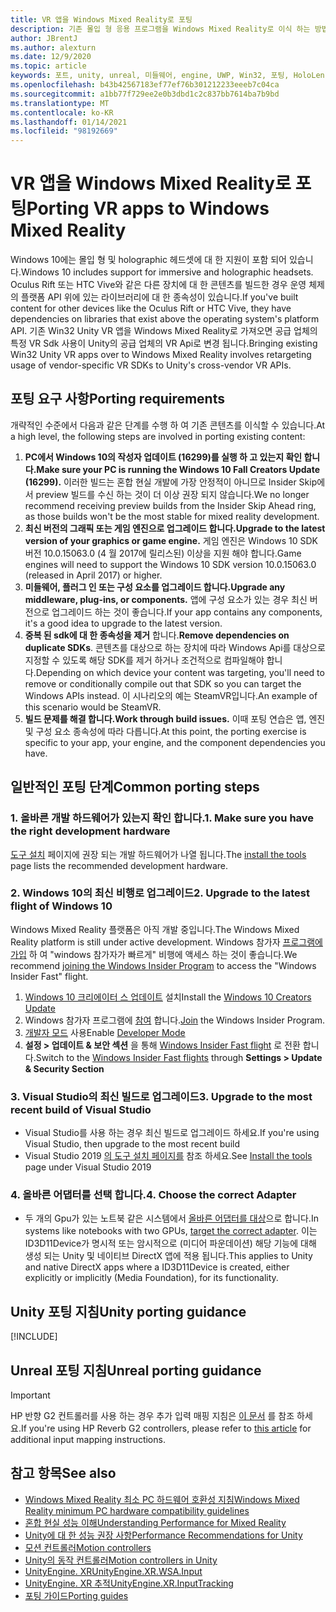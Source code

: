```yaml
---
title: VR 앱을 Windows Mixed Reality로 포팅
description: 기존 몰입 형 응용 프로그램을 Windows Mixed Reality로 이식 하는 방법을 설명 하는 단계별 연습입니다.
author: JBrentJ
ms.author: alexturn
ms.date: 12/9/2020
ms.topic: article
keywords: 포트, unity, unreal, 미들웨어, engine, UWP, Win32, 포팅, HoloLens 1 gen, 혼합 현실 헤드셋, windows mixed reality 헤드셋, 마이그레이션, Windows 10, 입력 매핑
ms.openlocfilehash: b43b42567183ef77ef76b301212233eeeb7c04ca
ms.sourcegitcommit: a1bb77f729ee2e0b3dbd1c2c837bb7614ba7b9bd
ms.translationtype: MT
ms.contentlocale: ko-KR
ms.lasthandoff: 01/14/2021
ms.locfileid: "98192669"
---
```

# <a name="porting-vr-apps-to-windows-mixed-reality"></a><span data-ttu-id="5a302-104">VR 앱을 Windows Mixed Reality로 포팅</span><span class="sxs-lookup"><span data-stu-id="5a302-104">Porting VR apps to Windows Mixed Reality</span></span>

<span data-ttu-id="5a302-105">Windows 10에는 몰입 형 및 holographic 헤드셋에 대 한 지원이 포함 되어 있습니다.</span><span class="sxs-lookup"><span data-stu-id="5a302-105">Windows 10 includes support for immersive and holographic headsets.</span></span> <span data-ttu-id="5a302-106">Oculus Rift 또는 HTC Vive와 같은 다른 장치에 대 한 콘텐츠를 빌드한 경우 운영 체제의 플랫폼 API 위에 있는 라이브러리에 대 한 종속성이 있습니다.</span><span class="sxs-lookup"><span data-stu-id="5a302-106">If you've built content for other devices like the Oculus Rift or HTC Vive, they have dependencies on libraries that exist above the operating system's platform API.</span></span> <span data-ttu-id="5a302-107">기존 Win32 Unity VR 앱을 Windows Mixed Reality로 가져오면 공급 업체의 특정 VR Sdk 사용이 Unity의 공급 업체의 VR Api로 변경 됩니다.</span><span class="sxs-lookup"><span data-stu-id="5a302-107">Bringing existing Win32 Unity VR apps over to Windows Mixed Reality involves retargeting usage of vendor-specific VR SDKs to Unity's cross-vendor VR APIs.</span></span>

## <a name="porting-requirements"></a><span data-ttu-id="5a302-108">포팅 요구 사항</span><span class="sxs-lookup"><span data-stu-id="5a302-108">Porting requirements</span></span>

<span data-ttu-id="5a302-109">개략적인 수준에서 다음과 같은 단계를 수행 하 여 기존 콘텐츠를 이식할 수 있습니다.</span><span class="sxs-lookup"><span data-stu-id="5a302-109">At a high level, the following steps are involved in porting existing content:</span></span>
1. <span data-ttu-id="5a302-110">**PC에서 Windows 10의 작성자 업데이트 (16299)를 실행 하 고 있는지 확인 합니다.**</span><span class="sxs-lookup"><span data-stu-id="5a302-110">**Make sure your PC is running the Windows 10 Fall Creators Update (16299).**</span></span> <span data-ttu-id="5a302-111">이러한 빌드는 혼합 현실 개발에 가장 안정적이 아니므로 Insider Skip에서 preview 빌드를 수신 하는 것이 더 이상 권장 되지 않습니다.</span><span class="sxs-lookup"><span data-stu-id="5a302-111">We no longer recommend receiving preview builds from the Insider Skip Ahead ring, as those builds won't be the most stable for mixed reality development.</span></span>
2. <span data-ttu-id="5a302-112">**최신 버전의 그래픽 또는 게임 엔진으로 업그레이드 합니다.**</span><span class="sxs-lookup"><span data-stu-id="5a302-112">**Upgrade to the latest version of your graphics or game engine.**</span></span> <span data-ttu-id="5a302-113">게임 엔진은 Windows 10 SDK 버전 10.0.15063.0 (4 월 2017에 릴리스된) 이상을 지원 해야 합니다.</span><span class="sxs-lookup"><span data-stu-id="5a302-113">Game engines will need to support the Windows 10 SDK version 10.0.15063.0 (released in April 2017) or higher.</span></span>
3. <span data-ttu-id="5a302-114">**미들웨어, 플러그 인 또는 구성 요소를 업그레이드 합니다.**</span><span class="sxs-lookup"><span data-stu-id="5a302-114">**Upgrade any middleware, plug-ins, or components.**</span></span> <span data-ttu-id="5a302-115">앱에 구성 요소가 있는 경우 최신 버전으로 업그레이드 하는 것이 좋습니다.</span><span class="sxs-lookup"><span data-stu-id="5a302-115">If your app contains any components, it's a good idea to upgrade to the latest version.</span></span>
4. <span data-ttu-id="5a302-116">**중복 된 sdk에 대 한 종속성을 제거** 합니다.</span><span class="sxs-lookup"><span data-stu-id="5a302-116">**Remove dependencies on duplicate SDKs**.</span></span> <span data-ttu-id="5a302-117">콘텐츠를 대상으로 하는 장치에 따라 Windows Api를 대상으로 지정할 수 있도록 해당 SDK를 제거 하거나 조건적으로 컴파일해야 합니다.</span><span class="sxs-lookup"><span data-stu-id="5a302-117">Depending on which device your content was targeting, you'll need to remove or conditionally compile out that SDK so you can target the Windows APIs instead.</span></span> <span data-ttu-id="5a302-118">이 시나리오의 예는 SteamVR입니다.</span><span class="sxs-lookup"><span data-stu-id="5a302-118">An example of this scenario would be SteamVR.</span></span>
5. <span data-ttu-id="5a302-119">**빌드 문제를 해결 합니다.**</span><span class="sxs-lookup"><span data-stu-id="5a302-119">**Work through build issues.**</span></span> <span data-ttu-id="5a302-120">이때 포팅 연습은 앱, 엔진 및 구성 요소 종속성에 따라 다릅니다.</span><span class="sxs-lookup"><span data-stu-id="5a302-120">At this point, the porting exercise is specific to your app, your engine, and the component dependencies you have.</span></span>

## <a name="common-porting-steps"></a><span data-ttu-id="5a302-121">일반적인 포팅 단계</span><span class="sxs-lookup"><span data-stu-id="5a302-121">Common porting steps</span></span>

### <a name="1-make-sure-you-have-the-right-development-hardware"></a><span data-ttu-id="5a302-122">1. 올바른 개발 하드웨어가 있는지 확인 합니다.</span><span class="sxs-lookup"><span data-stu-id="5a302-122">1. Make sure you have the right development hardware</span></span>

<span data-ttu-id="5a302-123">[도구 설치](../install-the-tools.md#immersive-vr-headset-requirements) 페이지에 권장 되는 개발 하드웨어가 나열 됩니다.</span><span class="sxs-lookup"><span data-stu-id="5a302-123">The [install the tools](../install-the-tools.md#immersive-vr-headset-requirements) page lists the recommended development hardware.</span></span>

### <a name="2-upgrade-to-the-latest-flight-of-windows-10"></a><span data-ttu-id="5a302-124">2. Windows 10의 최신 비행로 업그레이드</span><span class="sxs-lookup"><span data-stu-id="5a302-124">2. Upgrade to the latest flight of Windows 10</span></span>

<span data-ttu-id="5a302-125">Windows Mixed Reality 플랫폼은 아직 개발 중입니다.</span><span class="sxs-lookup"><span data-stu-id="5a302-125">The Windows Mixed Reality platform is still under active development.</span></span> <span data-ttu-id="5a302-126">Windows 참가자 [프로그램에 가입](https://insider.windows.com/) 하 여 "windows 참가자가 빠르게" 비행에 액세스 하는 것이 좋습니다.</span><span class="sxs-lookup"><span data-stu-id="5a302-126">We recommend [joining the Windows Insider Program](https://insider.windows.com/) to access the "Windows Insider Fast" flight.</span></span>
1. <span data-ttu-id="5a302-127">[Windows 10 크리에이터 스 업데이트](https://www.microsoft.com/software-download/windows10) 설치</span><span class="sxs-lookup"><span data-stu-id="5a302-127">Install the [Windows 10 Creators Update](https://www.microsoft.com/software-download/windows10)</span></span>
2. <span data-ttu-id="5a302-128">Windows 참가자 프로그램에 [참여](https://insider.windows.com/) 합니다.</span><span class="sxs-lookup"><span data-stu-id="5a302-128">[Join](https://insider.windows.com/) the Windows Insider Program.</span></span>
3. <span data-ttu-id="5a302-129">[개발자 모드](https://docs.microsoft.com/windows/uwp/get-started/enable-your-device-for-development) 사용</span><span class="sxs-lookup"><span data-stu-id="5a302-129">Enable [Developer Mode](https://docs.microsoft.com/windows/uwp/get-started/enable-your-device-for-development)</span></span>
4. <span data-ttu-id="5a302-130">**설정 > 업데이트 & 보안 섹션** 을 통해 [Windows Insider Fast flight](https://blogs.technet.microsoft.com/uktechnet/2016/07/01/joining-insider-preview) 로 전환 합니다.</span><span class="sxs-lookup"><span data-stu-id="5a302-130">Switch to the [Windows Insider Fast flights](https://blogs.technet.microsoft.com/uktechnet/2016/07/01/joining-insider-preview) through **Settings > Update & Security Section**</span></span>

### <a name="3-upgrade-to-the-most-recent-build-of-visual-studio"></a><span data-ttu-id="5a302-131">3. Visual Studio의 최신 빌드로 업그레이드</span><span class="sxs-lookup"><span data-stu-id="5a302-131">3. Upgrade to the most recent build of Visual Studio</span></span>
* <span data-ttu-id="5a302-132">Visual Studio를 사용 하는 경우 최신 빌드로 업그레이드 하세요.</span><span class="sxs-lookup"><span data-stu-id="5a302-132">If you're using Visual Studio, then upgrade to the most recent build</span></span>
* <span data-ttu-id="5a302-133">Visual Studio 2019 [의 도구 설치 페이지를](../install-the-tools.md#installation-checklist) 참조 하세요.</span><span class="sxs-lookup"><span data-stu-id="5a302-133">See [Install the tools](../install-the-tools.md#installation-checklist) page under Visual Studio 2019</span></span>

### <a name="4-choose-the-correct-adapter"></a><span data-ttu-id="5a302-134">4. 올바른 어댑터를 선택 합니다.</span><span class="sxs-lookup"><span data-stu-id="5a302-134">4. Choose the correct Adapter</span></span>
* <span data-ttu-id="5a302-135">두 개의 Gpu가 있는 노트북 같은 시스템에서 [올바른 어댑터를 대상](../native/rendering-in-directx.md#hybrid-graphics-pcs-and-mixed-reality-applications)으로 합니다.</span><span class="sxs-lookup"><span data-stu-id="5a302-135">In systems like notebooks with two GPUs, [target the correct adapter](../native/rendering-in-directx.md#hybrid-graphics-pcs-and-mixed-reality-applications).</span></span> <span data-ttu-id="5a302-136">이는 ID3D11Device가 명시적 또는 암시적으로 (미디어 파운데이션) 해당 기능에 대해 생성 되는 Unity 및 네이티브 DirectX 앱에 적용 됩니다.</span><span class="sxs-lookup"><span data-stu-id="5a302-136">This applies to Unity and native DirectX apps where a ID3D11Device is created, either explicitly or implicitly (Media Foundation), for its functionality.</span></span>

## <a name="unity-porting-guidance"></a><span data-ttu-id="5a302-137">Unity 포팅 지침</span><span class="sxs-lookup"><span data-stu-id="5a302-137">Unity porting guidance</span></span>

[!INCLUDE[](includes/unity-porting-guidance.md)]

## <a name="unreal-porting-guidance"></a><span data-ttu-id="5a302-138">Unreal 포팅 지침</span><span class="sxs-lookup"><span data-stu-id="5a302-138">Unreal porting guidance</span></span>

> [!IMPORTANT]
> <span data-ttu-id="5a302-139">HP 반향 G2 컨트롤러를 사용 하는 경우 추가 입력 매핑 지침은 [이 문서](../unreal/unreal-reverb-g2-controllers.md) 를 참조 하세요.</span><span class="sxs-lookup"><span data-stu-id="5a302-139">If you're using HP Reverb G2 controllers, please refer to [this article](../unreal/unreal-reverb-g2-controllers.md) for additional input mapping instructions.</span></span>

## <a name="see-also"></a><span data-ttu-id="5a302-140">참고 항목</span><span class="sxs-lookup"><span data-stu-id="5a302-140">See also</span></span>
* [<span data-ttu-id="5a302-141">Windows Mixed Reality 최소 PC 하드웨어 호환성 지침</span><span class="sxs-lookup"><span data-stu-id="5a302-141">Windows Mixed Reality minimum PC hardware compatibility guidelines</span></span>](https://docs.microsoft.com/windows/mixed-reality/enthusiast-guide/windows-mixed-reality-minimum-pc-hardware-compatibility-guidelines)
* [<span data-ttu-id="5a302-142">혼합 현실 성능 이해</span><span class="sxs-lookup"><span data-stu-id="5a302-142">Understanding Performance for Mixed Reality</span></span>](../platform-capabilities-and-apis/understanding-performance-for-mixed-reality.md)
* [<span data-ttu-id="5a302-143">Unity에 대 한 성능 권장 사항</span><span class="sxs-lookup"><span data-stu-id="5a302-143">Performance Recommendations for Unity</span></span>](../unity/performance-recommendations-for-unity.md)
* [<span data-ttu-id="5a302-144">모션 컨트롤러</span><span class="sxs-lookup"><span data-stu-id="5a302-144">Motion controllers</span></span>](../../design/motion-controllers.md)
* [<span data-ttu-id="5a302-145">Unity의 동작 컨트롤러</span><span class="sxs-lookup"><span data-stu-id="5a302-145">Motion controllers in Unity</span></span>](../unity/motion-controllers-in-unity.md)
* [<span data-ttu-id="5a302-146">UnityEngine. XR</span><span class="sxs-lookup"><span data-stu-id="5a302-146">UnityEngine.XR.WSA.Input</span></span>](https://docs.unity3d.com/ScriptReference/XR.WSA.Input.InteractionManager.html)
* [<span data-ttu-id="5a302-147">UnityEngine. XR 추적</span><span class="sxs-lookup"><span data-stu-id="5a302-147">UnityEngine.XR.InputTracking</span></span>](https://docs.unity3d.com/ScriptReference/XR.InputTracking.html)
* [<span data-ttu-id="5a302-148">포팅 가이드</span><span class="sxs-lookup"><span data-stu-id="5a302-148">Porting guides</span></span>](porting-guides.md)